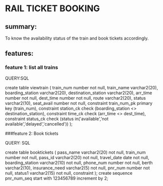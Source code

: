 # RAIL TICKET BOOKING

## summary:
To know the availability status of the train and book tickets accordingly. 

## features:

### feature 1: list all trains


QUERY:SQL

create table viewtrain
(
train_num number not null,
train_name varchar2(20),
boarding_station varchar2(20),
destination_station varchar2(20),
arr_time number not null,
dest_time number not null,
route varchar2(20),
status varchar2(10),
seat_avail number not null,
constraint train_num_pk primary key (train_num),
constraint station_ck check (boarding_station <> destination_station),
constraint time_ck check (arr_time <> dest_time),
constraint status_ck check (status in('available','not available','delayed','cancelled'))
);


###feature 2: Book tickets

QUERY: SQL

create table booktickets
(
pass_name varchar2(20) not null,
train_num number not null,
pass_id varchar2(20) not null,
travel_date date not null,
boarding_station varchar2(10) not null,
phone_num number not null,
berth varchar2(10),
insurance_need varchar2(5) not null,
pnr_num number not null,
status1 varchar2(15) not null,
constraint 
);
create sequence pnr_num_seq start with 123456789 increment by 2;

